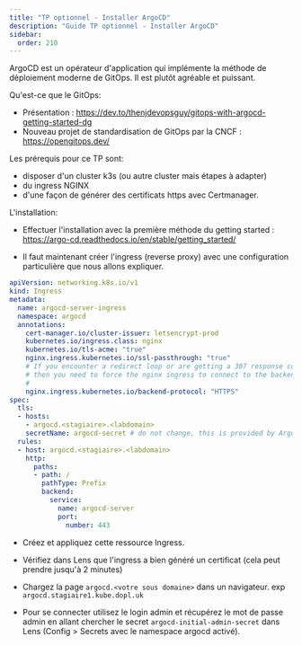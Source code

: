 ```yaml
---
title: "TP optionnel - Installer ArgoCD"
description: "Guide TP optionnel - Installer ArgoCD"
sidebar:
  order: 210
---
```



ArgoCD est un opérateur d'application qui implémente la méthode de déploiement moderne de GitOps. Il est plutôt agréable et puissant.

Qu'est-ce que le GitOps: 

- Présentation : https://dev.to/thenjdevopsguy/gitops-with-argocd-getting-started-dg
- Nouveau projet de standardisation de GitOps par la CNCF : https://opengitops.dev/

Les prérequis pour ce TP sont:
- disposer d'un cluster k3s (ou autre cluster mais étapes à adapter)
- du ingress NGINX
- d'une façon de générer des certificats https avec Certmanager.

L'installation:

- Effectuer l'installation avec la première méthode du getting started : https://argo-cd.readthedocs.io/en/stable/getting_started/

- Il faut maintenant créer l'ingress (reverse proxy) avec une configuration particulière que nous allons expliquer.

```yaml
apiVersion: networking.k8s.io/v1
kind: Ingress
metadata:
  name: argocd-server-ingress
  namespace: argocd
  annotations:
    cert-manager.io/cluster-issuer: letsencrypt-prod
    kubernetes.io/ingress.class: nginx
    kubernetes.io/tls-acme: "true"
    nginx.ingress.kubernetes.io/ssl-passthrough: "true"
    # If you encounter a redirect loop or are getting a 307 response code 
    # then you need to force the nginx ingress to connect to the backend using HTTPS.
    #
    nginx.ingress.kubernetes.io/backend-protocol: "HTTPS"
spec:
  tls:
  - hosts:
    - argocd.<stagiaire>.<labdomain>
    secretName: argocd-secret # do not change, this is provided by Argo CD
  rules:
  - host: argocd.<stagiaire>.<labdomain>
    http:
      paths:
      - path: /
        pathType: Prefix
        backend:
          service:
            name: argocd-server
            port:
              number: 443
```

- Créez et appliquez cette ressource Ingress.

- Vérifiez dans Lens que l'ingress a bien généré un certificat (cela peut prendre jusqu'à 2 minutes)

- Chargez la page `argocd.<votre sous domaine>` dans un navigateur. exp `argocd.stagiaire1.kube.dopl.uk`

- Pour se connecter utilisez le login admin et récupérez le mot de passe admin en allant chercher le secret `argocd-initial-admin-secret` dans Lens (Config > Secrets avec le namespace argocd activé).